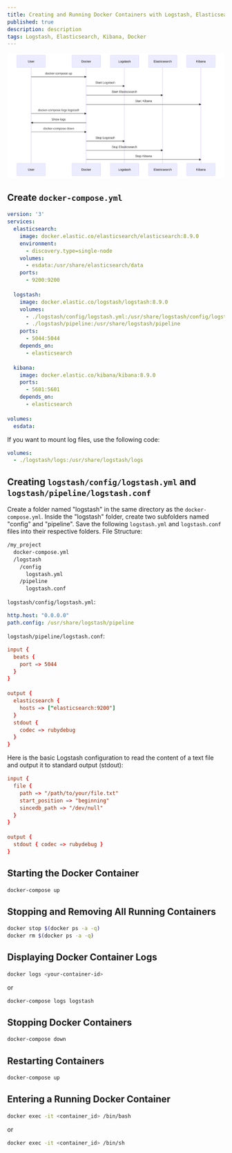 ```yaml
---
title: Creating and Running Docker Containers with Logstash, Elasticsearch, and Kibana 
published: true
description: description
tags: Logstash, Elasticsearch, Kibana, Docker
---
```

![Creating and Running Docker Containers with Logstash, Elasticsearch, and Kibana](assets/flow.svg "Creating and Running Docker Containers with Logstash, Elasticsearch, and Kibana")
## Create `docker-compose.yml`
```yaml
version: '3'
services:
  elasticsearch:
    image: docker.elastic.co/elasticsearch/elasticsearch:8.9.0
    environment:
      - discovery.type=single-node
    volumes:
      - esdata:/usr/share/elasticsearch/data
    ports:
      - 9200:9200

  logstash:
    image: docker.elastic.co/logstash/logstash:8.9.0
    volumes:
      - ./logstash/config/logstash.yml:/usr/share/logstash/config/logstash.yml
      - ./logstash/pipeline:/usr/share/logstash/pipeline
    ports:
      - 5044:5044
    depends_on:
      - elasticsearch

  kibana:
    image: docker.elastic.co/kibana/kibana:8.9.0
    ports:
      - 5601:5601
    depends_on:
      - elasticsearch

volumes:
  esdata:
```
If you want to mount log files, use the following code:
```yaml
volumes:
  - ./logstash/logs:/usr/share/logstash/logs
```
## Creating `logstash/config/logstash.yml` and `logstash/pipeline/logstash.conf`
Create a folder named "logstash" in the same directory as the `docker-compose.yml`. Inside the "logstash" folder, create two subfolders named "config" and "pipeline". Save the following `logstash.yml` and `logstash.conf` files into their respective folders.
File Structure:
```bash
/my_project
  docker-compose.yml
  /logstash
    /config
      logstash.yml
    /pipeline
      logstash.conf
```
`logstash/config/logstash.yml`:
```yaml
http.host: "0.0.0.0"
path.config: /usr/share/logstash/pipeline
```
`logstash/pipeline/logstash.conf`:
```conf
input {
  beats {
    port => 5044
  }
}

output {
  elasticsearch {
    hosts => ["elasticsearch:9200"]
  }
  stdout {
    codec => rubydebug
  }
}
```
Here is the basic Logstash configuration to read the content of a text file and output it to standard output (stdout):
```conf
input {
  file {
    path => "/path/to/your/file.txt"
    start_position => "beginning"
    sincedb_path => "/dev/null"
  }
}

output {
  stdout { codec => rubydebug }
}
```
## Starting the Docker Container
```bash
docker-compose up
```
## Stopping and Removing All Running Containers
```bash
docker stop $(docker ps -a -q)
docker rm $(docker ps -a -q)
```
## Displaying Docker Container Logs
```bash
docker logs <your-container-id>
```
or
```bash
docker-compose logs logstash
```
## Stopping Docker Containers
```bash
docker-compose down
```
## Restarting Containers
```bash
docker-compose up
```
## Entering a Running Docker Container
```bash
docker exec -it <container_id> /bin/bash
```
or
```bash
docker exec -it <container_id> /bin/sh
```